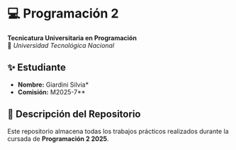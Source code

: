 # 💻 Programación 2

**Tecnicatura Universitaria en Programación**  
📍 *Universidad Tecnológica Nacional*  

## ✨ Estudiante  
- **Nombre:** Giardini Silvia*  
- **Comisión:** M2025-7**  

## 📂 Descripción del Repositorio  
Este repositorio almacena todas los trabajos prácticos realizados durante la cursada de **Programación 2 2025**.  
